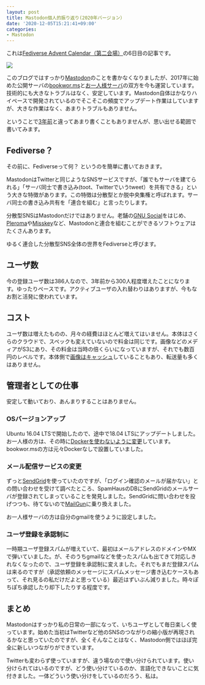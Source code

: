 ```yaml
---
layout: post
title: Mastodon個人的振り返り(2020年バージョン）
date: '2020-12-05T15:21:41+09:00'
categories:
- Mastodon
---
```


これは[Fediverse Advent Calendar（第二会場）](https://adventar.org/calendars/5049)の6日目の記事です。

![](/blog/images/elephant-fren.png)

このブログではすっかり[Mastodon](https://joinmastodon.org)のことを書かなくなりましたが、2017年に始めた公開サーバの[bookwor.ms](https://bookwor.ms)と[お一人様サーバ](https://sandbox.skoji.jp)の双方を今も運営しています。技術的にも大きなトラブルはなく、安定しています。Mastodon自体はかなりハイペースで開発されているのでそこそこの頻度でアップデート作業はしていますが、大きな作業はなく、あまりトラブルもありません。

ということで[3年前](https://skoji.jp/blog/2017/12/mastodon-personal-summary.html)と違ってあまり書くこともありませんが、思い出せる範囲で書いてみます。

## Fediverse？

その前に、Fediverseって何？ というのを簡単に書いておきます。

MastodonはTwitterと同じようなSNSサービスですが、「誰でもサーバを建てられる」「サーバ同士で書き込み(toot、Twitterでいうtweet）を共有できる」という大きな特徴があります。この特徴は分散型とか脱中央集権と呼ばれます。サーバ同士の書き込み共有を「連合を組む」と言ったりします。

分散型SNSはMastodonだけではありません。老舗の[GNU Social](https://gnusocial.network)をはじめ、[Pleroma](https://pleroma.social)や[Misskey](https://join.misskey.page/)など、Mastodonと連合を組むことができるソフトウェアはたくさんあります。

ゆるく連合した分散型SNS全体の世界をFediverseと呼びます。

## ユーザ数

今の登録ユーザ数は386人なので、3年前から300人程度増えたことになります。ゆったりペースです。アクティブユーザの入れ替わりはありますが、今もなお割と活発に使われています。

## コスト

ユーザ数は増えたものの、月々の経費はほとんど増えてはいません。本体はさくらのクラウドで、スペックも変えていないので料金は同じです。画像などのメディアがS3にあり、その料金は当時の倍くらいになっていますが、それでも数百円のレベルです。本体側で[画像はキャッシュ](https://skoji.jp/blog/2017/08/mastodon-s3-setup.html)していることもあり、転送量も多くはありません。

## 管理者としての仕事

安定して動いており、あんまりすることはありません。

### OSバージョンアップ

Ubuntu 16.04 LTSで開始したので、途中で18.04 LTSにアップデートしました。お一人様の方は、その時に[Dockerを使わないように変更](https://skoji.jp/blog/2018/04/new-mastodon.html)しています。bookwor.msの方は元々Dockerなしで設置していました。

### メール配信サービスの変更

ずっと[SendGrid](https://sendgrid.com)を使っていたのですが、「ログイン確認のメールが届かない」との問い合わせを受けて調べたところ、SpamHausのDBにSendGridのメールサーバが登録されてしまっていることを発見しました。SendGridに問い合わせを投げつつも、待てないので[MailGun](https://www.mailgun.com)に乗り換えました。

お一人様サーバの方は自分のgmailを使うように設定しました。

### ユーザ登録を承認制に

一時期ユーザ登録スパムが増えていて、最初はメールアドレスのドメインやMXで弾いていました。が、そのうちgmailなどを使ったスパムも出てきて対応しきれなくなったので、ユーザ登録を承認制に変えました。それでもまだ登録スパムは来るのですが（承認依頼のメッセージにスパムメッセージ書き込むケースもあって、それ見るの私だけだよと思っている）最近はずいぶん減りました。時々ぽちぽち承認したり却下したりする程度です。

## まとめ

Mastodonはすっかり私の日常の一部になって、いちユーザとして毎日楽しく使っています。始めた当初はTwitterなど他のSNSのつながりの縮小版が再現されるかなと思っていたのですが、全くそんなことはなく、Mastodon側ではほぼ完全に新しいつながりができています。

Twitterも変わらず使っていますが、違う場なので使い分けられています。使い分けられてはいるのですが、どう使い分けているのか、言語化できないことに気付きました。一体どういう使い分けをしているのだろう、私は。






